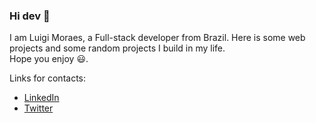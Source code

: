### Hi dev 👋

I am Luigi Moraes, a Full-stack developer from Brazil. Here is some web projects and some random projects I build in my life.</br>
Hope you enjoy :smiley:.

Links for contacts:</br>
* [LinkedIn](https://www.linkedin.com/santos-luigi-moraes) </br>
* [Twitter](https://twitter.com/luigimoraes2)
<!--
**luigimoraes/luigimoraes** is a ✨ _special_ ✨ repository because its `README.md` (this file) appears on your GitHub profile.

Here are some ideas to get you started:

- 🔭 I’m currently working on ...
- 🌱 I’m currently learning ...
- 👯 I’m looking to collaborate on ...
- 🤔 I’m looking for help with ...
- 💬 Ask me about ...
- 📫 How to reach me: ...
- 😄 Pronouns: ...
- ⚡ Fun fact: ...
-->
